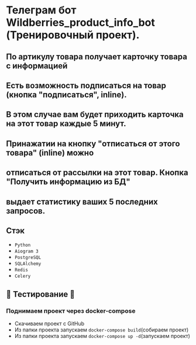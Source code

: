 # Телеграм бот Wildberries_product_info_bot (Тренировочный проект). 

## По артикулу товара получает карточку товара с информацией

## Есть возможность подписаться на товар (кнопка "подписаться", inline).
## В этом случае вам будет приходить карточка на этот товар каждые 5 минут.
## Принажатии на кнопку "отписаться от этого товара" (inline) можно 
## отписаться от рассылки на этот товар. Кнопка "Получить информацию из БД"
## выдает статистику ваших 5 последних запросов.


## Стэк

* `Python` 
* `Aiogram 3`
* `PostgreSQL`
* `SQLAlchemy`
* `Redis`
* `Celery`


## 🚀 Тестирование 🚀
### Поднимаем проект через docker-compose

* Скачиваем проект с GitHub
* Из папки проекта запускаем `docker-compose build`(собираем проект)
* Из папки проекта запускаем `docker-compose up -d`(запускаем проект)



